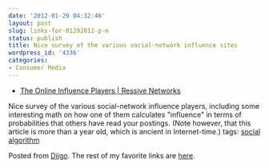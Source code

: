 ```yaml
---
date: '2012-01-29 04:32:46'
layout: post
slug: links-for-01292012-p-m
status: publish
title: Nice survey of the various social-network influence sites
wordpress_id: '4336'
categories:
- Consumer Media
---
```



  * [The Online Influence Players | Ressive Networks](http://ressivenetworks.com/2010/10/the-online-influence-players)


Nice survey of the various social-network influence players, including some interesting math on how one of them calculates "influence" in terms of probabilities that others have read your postings.  (Note however, that this article is more than a year old, which is ancient in Internet-time.)
 tags:                      [social](http://www.diigo.com/user/eobrain/social)            [algorithm](http://www.diigo.com/user/eobrain/algorithm)


Posted from [Diigo](http://www.diigo.com). The rest of my favorite links are [here](http://www.diigo.com/user/eobrain).
